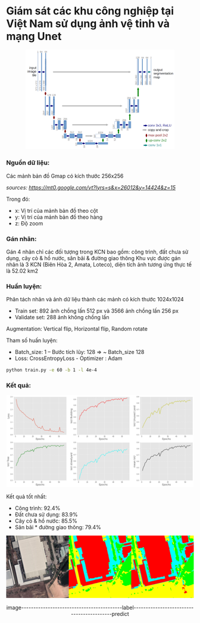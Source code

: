# Giám sát các khu công nghiệp tại Việt Nam sử dụng ảnh vệ tinh và mạng Unet

<p align="center">
<img src="./img/UNET_architecture.png" width="400"/>
</p>

### Nguồn dữ liệu:

Các mảnh bản đồ Gmap có kích thước 256x256

*sources: https://mt0.google.com/vt?lyrs=s&x=26012&y=14424&z=15*

Trong đó:
* x: Vị trí của mảnh bản đồ theo cột
* y: Vị trí của mảnh bản đồ theo hàng
* z: Độ zoom

### Gán nhãn:

Gán 4 nhãn chỉ các đối tượng trong KCN bao gồm: công trình, đất chưa sử dụng, cây cỏ & hồ nước, sân bãi & đường giao thông
Khu vực được gán nhãn là 3 KCN (Biên Hòa 2, Amata, Loteco), diện tích ảnh tương ứng thực tế là 52.02 km2

### Huấn luyện:

Phân tách nhãn và ảnh dữ liệu thành các mảnh có kích thước 1024x1024
* Train set: 892 ảnh chồng lấn 512 px và 3566 ảnh chồng lấn 256 px
* Validate set: 288 ảnh không chồng lấn

Augmentation: Vertical flip, Horizontal flip, Random rotate

Tham số huấn luyện:
* Batch_size: 1 – Bước tích lũy: 128 => ~ Batch_size 128 
* Loss: CrossEntropyLoss - Optimizer : Adam

```bash
python train.py -e 60 -b 1 -l 4e-4
```

### Kết quả:

<p align="center">
<img src="./img/training_result.png" width="800"/>

</p>

Kết quả tốt nhất:
* Công trình: 92.4%
* Đất chưa sử dụng: 83.9%
* Cây cỏ & hồ nước: 85.5%
* Sân bãi * đường giao thông: 79.4%

<p align="center">
<img src="./img/result.png" width="800"/>
</p>

<p align="center">
image------------------------------------------label------------------------------------------predict
</p>
